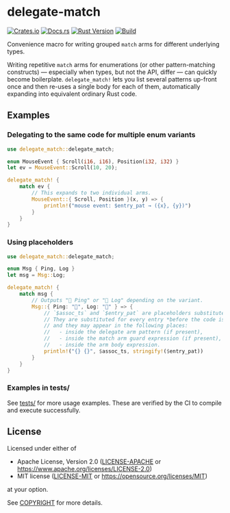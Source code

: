 # delegate-match

[![Crates.io](https://img.shields.io/crates/v/delegate-match)](https://crates.io/crates/delegate-match)
[![Docs.rs](https://docs.rs/delegate-match/badge.svg)](https://docs.rs/delegate-match)
[![Rust Version](https://img.shields.io/badge/MSRV-1.81.0-blue)](https://github.com/chipnertkj/delegate-match/blob/main/Cargo.toml)
[![Build](https://github.com/chipnertkj/delegate-match/actions/workflows/ci.yml/badge.svg)](https://github.com/chipnertkj/delegate-match/actions/workflows/ci.yml)

Convenience macro for writing grouped `match` arms for different underlying types.

Writing repetitive `match` arms for enumerations (or other pattern-matching
constructs) &mdash; especially when types, but not the API, differ &mdash;
can quickly become boilerplate. `delegate_match!` lets you list
several patterns up-front once and then re-uses a single body for each
of them, automatically expanding into equivalent ordinary Rust code.

## Examples

### Delegating to the same code for multiple enum variants

```rust
use delegate_match::delegate_match;

enum MouseEvent { Scroll(i16, i16), Position(i32, i32) }
let ev = MouseEvent::Scroll(10, 20);

delegate_match! {
    match ev {
        // This expands to two individual arms.
        MouseEvent::{ Scroll, Position }(x, y) => {
            println!("mouse event: $entry_pat → ({x}, {y})")
        }
    }
}
```

### Using placeholders

```rust
use delegate_match::delegate_match;

enum Msg { Ping, Log }
let msg = Msg::Log;

delegate_match! {
    match msg {
        // Outputs "🏓 Ping" or "📝 Log" depending on the variant.
        Msg::{ Ping: "🏓", Log: "📝" } => {
            // `$assoc_ts` and `$entry_pat` are placeholders substituted at compile time.
            // They are substituted for every entry *before the code is type-checked*,
            // and they may appear in the following places:
            //   - inside the delegate arm pattern (if present),
            //   - inside the match arm guard expression (if present),
            //   - inside the arm body expression.
            println!("{} {}", $assoc_ts, stringify!($entry_pat))
        }
    }
}
```

### Examples in tests/

See [tests/](https://github.com/chipnertkj/delegate-match/tree/main/tests) for more usage examples. These are verified by the CI to compile and execute successfully.

## License

Licensed under either of

- Apache License, Version 2.0 ([LICENSE-APACHE](https://github.com/chipnertkj/delegate-match/tree/main/LICENSE-APACHE) or <https://www.apache.org/licenses/LICENSE-2.0>)
- MIT license ([LICENSE-MIT](https://github.com/chipnertkj/delegate-match/tree/main/LICENSE-MIT) or <https://opensource.org/licenses/MIT>)

at your option.

See [COPYRIGHT](https://github.com/chipnertkj/delegate-match/tree/main/COPYRIGHT) for more details.
